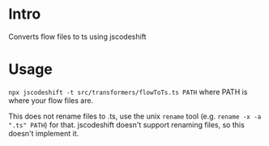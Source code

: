 # Intro

Converts flow files to ts using jscodeshift

# Usage

`npx jscodeshift -t src/transformers/flowToTs.ts PATH`
where PATH is where your flow files are.

This does not rename files to .ts, use the unix `rename` tool (e.g. `rename -x -a ".ts" PATH`) for that. jscodeshift doesn't support renaming files, so this doesn't implement it.
